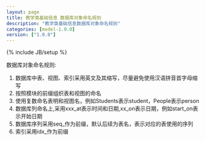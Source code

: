 ```yaml
---
layout: page
title: 教学类基础信息 数据库对象命名规则
description: "教学类基础信息数据库对象命名规则"
categories: [model-1.0.0]
version: ["1.0.0"]
---
```

{% include JB/setup %}

数据库对象命名规则:

  1. 数据库中表、视图、索引采用英文及其缩写，尽量避免使用汉语拼音首字母缩写
  2. 按照模块的前缀组织表和视图的命名
  3. 使用复数命名表明和视图名，例如Students表示student，People表示person
  4. 数据库列命名上,采用xxx_at表示时间和日期,xx_on表示日期，例如start_on表示开始日期
  5. 数据库序列采用seq_作为前缀，默认后续为表名，表示对应的表使用的序列
  6. 索引采用idx_作为前缀